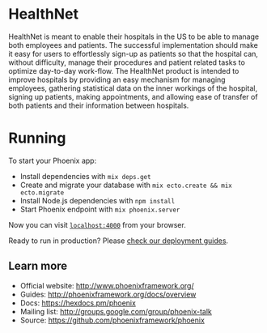 # HealthNet

HealthNet is meant to enable their hospitals in the US to be able to manage both employees and patients. The successful implementation should make it easy for users to effortlessly sign-up as patients so that the hospital can, without difficulty, manage their procedures and patient related tasks to optimize day-to-day work-flow.
The HealthNet product is intended to improve hospitals by providing an easy mechanism for managing employees, gathering statistical data on the inner workings of the hospital, signing up patients, making appointments, and allowing ease of transfer of both patients and their information between hospitals.

# Running

To start your Phoenix app:

  * Install dependencies with `mix deps.get`
  * Create and migrate your database with `mix ecto.create && mix ecto.migrate`
  * Install Node.js dependencies with `npm install`
  * Start Phoenix endpoint with `mix phoenix.server`

Now you can visit [`localhost:4000`](http://localhost:4000) from your browser.

Ready to run in production? Please [check our deployment guides](http://www.phoenixframework.org/docs/deployment).

## Learn more

  * Official website: http://www.phoenixframework.org/
  * Guides: http://phoenixframework.org/docs/overview
  * Docs: https://hexdocs.pm/phoenix
  * Mailing list: http://groups.google.com/group/phoenix-talk
  * Source: https://github.com/phoenixframework/phoenix
